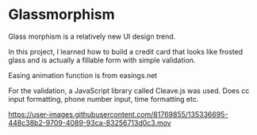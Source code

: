 # Glassmorphism
Glass morphism is a relatively new UI design trend.

In this project, I learned how to build a credit card that looks like frosted glass and is actually a fillable form with simple validation.

Easing animation function is from easings.net

For the validation, a JavaScript library called Cleave.js was used. Does cc input formatting, phone number input, time formatting etc.

https://user-images.githubusercontent.com/81769855/135336695-448c38b2-9709-4089-93ca-83256713d0c3.mov

